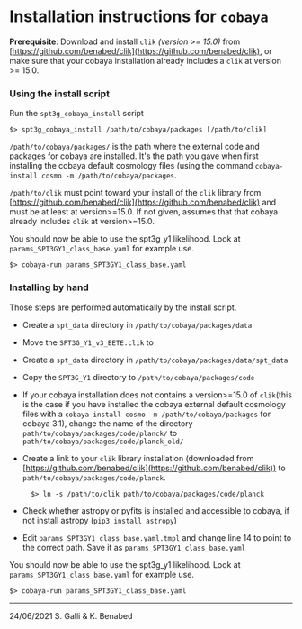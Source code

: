 # Installation instructions for `cobaya`

**Prerequisite**:
Download and install `clik` _(version >= 15.0)_ from [https://github.com/benabed/clik](https://github.com/benabed/clik), or make sure that your cobaya installation already includes a `clik` at version >= 15.0.

### Using the install script
Run the `spt3g_cobaya_install` script 
	
	$> spt3g_cobaya_install /path/to/cobaya/packages [/path/to/clik]

`/path/to/cobaya/packages/` is the path where the external code and packages for cobaya are installed. It's the path you gave when first installing the cobaya default cosmology files (using the command `cobaya-install cosmo -m /path/to/cobaya/packages`.
	
`/path/to/clik` must point toward your install of the `clik` library from [https://github.com/benabed/clik](https://github.com/benabed/clik) and must be at least at version>=15.0. If not given, assumes that that cobaya already includes `clik` at version>=15.0.


You should now be able to use the spt3g_y1 likelihood. Look at `params_SPT3GY1_class_base.yaml` for example use.

	$> cobaya-run params_SPT3GY1_class_base.yaml

### Installing by hand
Those steps are performed automatically by the install script.

- Create a `spt_data` directory in `/path/to/cobaya/packages/data`
- Move the `SPT3G_Y1_v3_EETE.clik` to 
- Create a `spt_data` directory in `/path/to/cobaya/packages/data/spt_data`
- Copy the `SPT3G_Y1` directory to `/path/to/cobaya/packages/code`
- If your cobaya installation does not contains a version>=15.0 of `clik`(this is the case if you have installed the cobaya external default cosmology files with a `cobaya-install cosmo -m /path/to/cobaya/packages` for cobaya 3.1), change the name of the directory `path/to/cobaya/packages/code/planck/` to  `path/to/cobaya/packages/code/planck_old/` 
- Create a link to your `clik` library installation (downloaded from [https://github.com/benabed/clik](https://github.com/benabed/clik)) to `path/to/cobaya/packages/code/planck`.

		$> ln -s /path/to/clik path/to/cobaya/packages/code/planck
	
- Check whether astropy or pyfits is installed and accessible to cobaya, if not install astropy (`pip3 install astropy`)

- Edit `params_SPT3GY1_class_base.yaml.tmpl` and  change line 14 to point to the correct path. Save it as `params_SPT3GY1_class_base.yaml`

You should now be able to use the spt3g_y1 likelihood. Look at `params_SPT3GY1_class_base.yaml` for example use.

	$> cobaya-run params_SPT3GY1_class_base.yaml

----------
24/06/2021
S. Galli & K. Benabed 

